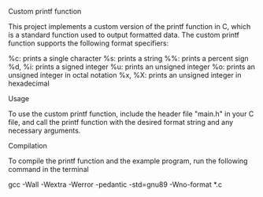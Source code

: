 Custom printf function

This project implements a custom version of the printf function in C, which is a standard function used to output formatted data. The custom printf function supports the following format specifiers:

%c: prints a single character
%s: prints a string
%%: prints a percent sign
%d, %i: prints a signed integer
%u: prints an unsigned integer
%o: prints an unsigned integer in octal notation
%x, %X: prints an unsigned integer in hexadecimal

Usage

To use the custom printf function, include the header file "main.h" in your C file, and call the printf function with the desired format string and any necessary arguments.

Compilation

To compile the printf function and the example program, run the following command in the terminal

gcc -Wall -Wextra -Werror -pedantic -std=gnu89 -Wno-format *.c
